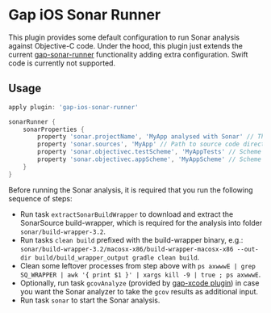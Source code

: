 Gap iOS Sonar Runner
===============

This plugin provides some default configuration to run Sonar analysis against Objective-C code. Under the hood, this plugin just extends the current [gap-sonar-runner](http://github.gapinc.dev/watchmen/gap-gradle-plugin/blob/master/src/main/groovy/com/gap/gradle/plugins/GapSonarRunnerPlugin.groovy) functionality adding extra configuration. Swift code is currently not supported.

## Usage

```groovy
apply plugin: 'gap-ios-sonar-runner'

sonarRunner {
    sonarProperties {
        property 'sonar.projectName', 'MyApp analysed with Sonar' // The name of the project
        property 'sonar.sources', 'MyApp' // Path to source code directories (comma separated)
        property 'sonar.objectivec.testScheme', 'MyAppTests' // Scheme containing your tests
        property 'sonar.objectivec.appScheme', 'MyAppScheme' // Scheme to build and run your tests
    }
}
```

Before running the Sonar analysis, it is required that you run the following sequence of steps:

* Run task `extractSonarBuildWrapper` to download and extract the SonarSource build-wrapper, which is required for the analysis into folder `sonar/build-wrapper-3.2`.
* Run tasks `clean build` prefixed with the build-wrapper binary, e.g.: `sonar/build-wrapper-3.2/macosx-x86/build-wrapper-macosx-x86 --out-dir build/build_wrapper_output gradle clean build`.
* Clean some leftover processes from step above with `ps axwwwE | grep SQ_WRAPPER | awk '{ print $1 }' | xargs kill -9 | true ; ps axwwwE`.
* Optionally, run task `gcovAnalyze` (provided by [gap-xcode plugin](http://github.gapinc.dev/Ob1b7t6/gap-gradle-plugin/blob/master/docs/gap-xcode-plugin.md)) in case you want the Sonar analyzer to take the `gcov` results as additional input.
* Run task `sonar` to start the Sonar analysis.
